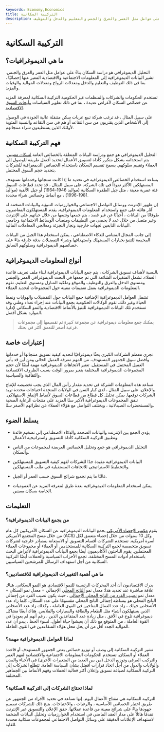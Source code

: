 ```yaml
---
keywords: Economy,Economics
title: التركيبة السكانية
description: التحليل الديموغرافي هو دراسة السكان بناءً على عوامل مثل العمر والعرق والجنس والتعليم والدخل والتوظيف.
---
```


# التركيبة السكانية
## ما هي الديموغرافيات؟

التحليل الديموغرافي هو دراسة السكان بناءً على عوامل مثل العمر والعرق والجنس. تشير البيانات الديموغرافية إلى المعلومات الاجتماعية والاقتصادية المعبر عنها إحصائيًا ، بما في ذلك التوظيف والتعليم والدخل ومعدلات الزواج ومعدلات المواليد والوفيات والمزيد.

تستخدم الحكومات والشركات والمنظمات غير الحكومية التركيبة السكانية لمعرفة المزيد عن خصائص السكان لأغراض عديدة ، بما في ذلك تطوير السياسات [وأبحاث السوق الاقتصادية](/market-research).

على سبيل المثال ، قد ترغب شركة تبيع عربات سكن متنقلة عالية الجودة في الوصول إلى الأشخاص الذين يقتربون من سن التقاعد أو هم في سن التقاعد والنسبة المئوية لأولئك الذين يستطيعون شراء منتجاتهم.

## فهم التركيبة السكانية

التحليل الديموغرافي هو جمع ودراسة البيانات المتعلقة بالخصائص العامة [لسكان معينين](/population). يتم استخدامه بشكل متكرر كأداة لتسويق الأعمال لتحديد أفضل طريقة للوصول إلى العملاء وتقييم سلوكهم. يسمح تقسيم السكان باستخدام الخصائص الديمغرافية للشركات بتحديد حجم السوق المحتمل.

يساعد استخدام الخصائص الديموغرافية في تحديد ما إذا كانت منتجاتها وخدماتها تستهدف المستهلكين الأكثر نفوذاً في تلك الشركة. على سبيل المثال ، قد تحدد قطاعات السوق فئة عمرية معينة ، مثل جيل الطفرة السكانية (مواليد 1946-1964) أو جيل الألفية (مواليد 1981-1996) ، مع أنماط وخصائص شراء محددة.

إن ظهور الإنترنت ووسائل التواصل الاجتماعي والخوارزميات التنبؤية والبيانات الضخمة له آثار هائلة على جمع واستخدام المعلومات الديموغرافية. يقدم المستهلكون المعاصرون طوفانًا من البيانات ، أحيانًا عن غير قصد ، يتم جمعها وتتبعها من خلال حياتهم على الإنترنت وغير متصل من خلال عدد لا يحصى من التطبيقات ومنصات الوسائط الاجتماعية وجامعي البيانات التابعين لجهات خارجية وتجار التجزئة ومعالجي المعاملات المالية.

إلى جانب المجال المتنامي للذكاء الاصطناعي ، يمكن استخدام هذا الجبل من البيانات المجمعة للتنبؤ بخيارات المستهلك واستهدافها وشراء التفضيلات بدقة خارقة بناءً على خصائصهم الديموغرافية وسلوكهم السابق.

## أنواع المعلومات الديموغرافية

بالنسبة لأهداف تسويق الشركات ، يتم جمع البيانات الديموغرافية لبناء ملف تعريف قاعدة العملاء. تشمل المتغيرات الشائعة التي تم جمعها في البحث الديموغرافي العمر والجنس ومستوى الدخل والعرق والتوظيف والموقع وملكية المنازل ومستوى التعليم. تقوم المعلومات الديموغرافية بعمل تعميمات معينة حول المجموعات لتحديد العملاء.

تشمل العوامل الديموغرافية الإضافية جمع البيانات حول التفضيلات والهوايات ونمط الحياة وغير ذلك. تقوم الوكالات الحكومية بجمع البيانات عند إجراء تعداد وطني وقد تستخدم تلك البيانات الديموغرافية للتنبؤ بالأنماط الاقتصادية والنمو السكاني لإدارة الموارد بشكل أفضل.

> يمكنك جمع معلومات ديموغرافية عن مجموعة كبيرة ثم تقسيمها إلى مجموعات فرعية أصغر للتعمق أكثر في بحثك.

>

## إعتبارات خاصة

تجري معظم الشركات الكبرى بحثًا ديموغرافيًا لتحديد كيفية تسويق منتجاتها أو خدماتها وأفضل سوق للجمهور المستهدف. من المهم معرفة العميل الحالي ومن أين قد يأتي العميل المحتمل في المستقبل. تعتبر الاتجاهات الديموغرافية مهمة أيضًا لأن حجم المجموعات الديموغرافية المختلفة يتغير بمرور الوقت بسبب الظروف الاقتصادية والثقافية والسياسية.

تساعد هذه المعلومات الشركة في تحديد مقدار رأس المال الذي يجب تخصيصه للإنتاج والإعلان. على سبيل المثال ، لدى كبار السن في الولايات المتحدة احتياجات محددة تريد الشركات توقعها. يمكن تحليل كل قطاع من قطاعات السوق لأنماط الإنفاق الاستهلاكي. تنفق المجموعات الديموغرافية الأكبر سنًا المزيد على منتجات الرعاية الصحية والمستحضرات الصيدلانية ، ويختلف التواصل مع هؤلاء العملاء عن نظرائهم الأصغر سنًا.

## يسلط الضوء

- يؤدي الجمع بين الإنترنت والبيانات الضخمة والذكاء الاصطناعي إلى تضخيم فائدة وتطبيق التركيبة السكانية كأداة للتسويق واستراتيجية الأعمال.

- التحليل الديموغرافي هو جمع وتحليل الخصائص العريضة لمجموعات من الناس والسكان.

- البيانات الديموغرافية مفيدة جدًا للشركات لفهم كيفية التسويق للمستهلكين والتخطيط الاستراتيجي للاتجاهات المستقبلية في طلب المستهلكين.

- غالبًا ما يتم تجميع شرائح السوق حسب العمر أو الجيل.

- يمكن استخدام المعلومات الديموغرافية بعدة طرق لمعرفة المزيد عن العموميات الخاصة بسكان معينين.

## التعليمات

### من يجمع البيانات الديموغرافية؟

يقوم [مكتب الإحصاء الأمريكي](/bureauofcensus) بجمع البيانات الديموغرافية عن السكان الأمريكيين كل عام من خلال مسح المجتمع الأمريكي (ACS) وكل 10 سنوات من خلال إحصاء متعمق لكل أسرة أمريكية. تستخدم الشركات أقسام التسويق أو الاستعانة بمصادر خارجية لشركات تسويق متخصصة لجمع التركيبة السكانية للمستخدمين أو العملاء أو مجموعات العملاء المحتملين. يقوم الباحثون الأكاديميون أيضًا بجمع البيانات الديموغرافية لأغراض البحث باستخدام أدوات المسح المختلفة. تجمع الأحزاب السياسية والحملات أيضًا التركيبة السكانية من أجل استهداف الرسائل للمرشحين السياسيين.

### ما هي أهمية التغييرات الديموغرافية للاقتصاديين؟

يدرك الاقتصاديون أن أحد المحركات الرئيسية للنمو الاقتصادي هو النمو السكاني. هناك علاقة مباشرة عند تحديد هذا: معدل نمو [الناتج المحلي](/gdp) الإجمالي = معدل نمو السكان + معدل نمو [نصيب الفرد من الناتج المحلي الإجمالي](/per-capita-gdp) ، حيث يكون نصيب الفرد من إجمالي الناتج المحلي هو ببساطة إجمالي الناتج المحلي مقسومًا على عدد السكان. كلما زاد عدد الأشخاص حولك ، زاد عدد العمال المتاحين في القوى العاملة ، وكذلك زاد عدد الأشخاص الذين يستهلكون أشياء مثل الطعام والطاقة والسيارات والملابس. هناك أيضًا مشاكل ديموغرافية تلوح في الأفق ، مثل زيادة عدد المتقاعدين الذين ، رغم أنهم لم يعودوا في القوة العاملة ، من المتوقع مع ذلك أن يعيشوا حياة أطول. لسوء الحظ ، يبدو أن عدد المواليد الجدد أقل من أن يحل محل هؤلاء المتقاعدين في القوى العاملة.

### لماذا العوامل الديموغرافية مهمة؟

تشير التركيبة السكانية إلى وصف أو توزيع خصائص بعض الجمهور المستهدف أو قاعدة العملاء أو السكان. تستخدم الحكومات المعلومات الاجتماعية والاقتصادية لفهم العمر والتركيب العرقي وتوزيع الدخل (من بين العديد من المتغيرات الأخرى) في الأحياء والمدن والولايات والدول من أجل اتخاذ قرارات أفضل بشأن السياسة العامة. تتطلع الشركات إلى التركيبة السكانية لصياغة تسويق وإعلان أكثر فعالية الحملات وفهم الأنماط بين الجماهير المختلفة.

### لماذا تحتاج الشركات إلى التركيبة السكانية؟

التركيبة السكانية هي مفتاح الأعمال اليوم. إنها تساعد في تحديد الأفراد من الجمهور عن طريق اختيار الخصائص الأساسية ، والرغبات ، والاحتياجات. يتيح ذلك للشركات تصميم جهودها بناءً على شرائح معينة من قاعدة عملائها. حقق الإعلان والتسويق عبر الإنترنت تقدمًا هائلاً على مدار العقد الماضي في استخدام الخوارزميات وتحليل البيانات الضخمة لاستهداف الإعلانات الدقيقة على وسائل التواصل الاجتماعي لمجموعات سكانية محددة للغاية.

